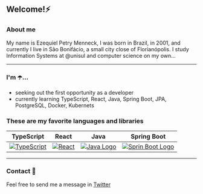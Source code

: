 <h2>Welcome!⚡</h2>

### About me

My name is Ezequiel Petry Menneck, I was born in Brazil, in 2001, and currently I live in São Bonifácio, a small city close of Florianópolis. I study Information Systems at @unisul and computer science on my own...

***

### I'm ☂️...

- seeking out the first opportunity as a developer
- currently learning TypeScript, React, Java, Spring Boot, JPA, PostgreSQL, Docker, Kubernets

### These are my favorite languages and libraries

|              TypeScript             |            React            |             Java            |             Spring Boot            |
|:--------------------------:|:--------------------------:|:--------------------------:|:--------------------------:|
| <a href="https://www.typescriptlang.org/"><img alt="TypeScript" src="https://uploaddeimagens.com.br/images/003/931/776/original/ts-logo-128.png?1657201952"></a> | <a href="https://pt-br.reactjs.org"><img alt="React" src="https://i.ibb.co/ZSqrmNt/logo-react-icon.png"></a> | <a href="https://www.java.com/pt-BR/"><img alt="Java Logo" src="https://i.ibb.co/MsdmKcC/logo-java-256-1.png"></a> | <a href="https://spring.io/projects/spring-boot"><img alt="Sprin Boot Logo" src="https://i.ibb.co/zsqgd9M/pngaaa-com-2459500-1-1.png"></a> | 

***

### Contact 💬

Feel free to send me a message in [Twitter](https://twitter.com/_menneck)
